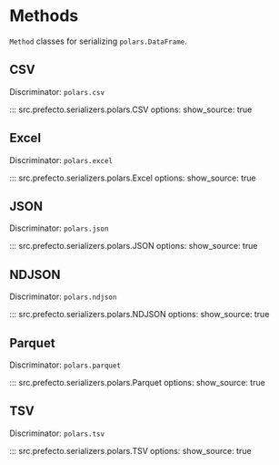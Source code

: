 # Methods

`Method` classes for serializing `polars.DataFrame`.

## CSV

Discriminator: `polars.csv`

::: src.prefecto.serializers.polars.CSV
    options:
        show_source: true

## Excel

Discriminator: `polars.excel`

::: src.prefecto.serializers.polars.Excel
    options:
        show_source: true

## JSON

Discriminator: `polars.json`

::: src.prefecto.serializers.polars.JSON
    options:
        show_source: true

## NDJSON

Discriminator: `polars.ndjson`

::: src.prefecto.serializers.polars.NDJSON
    options:
        show_source: true

## Parquet

Discriminator: `polars.parquet`

::: src.prefecto.serializers.polars.Parquet
    options:
        show_source: true

## TSV

Discriminator: `polars.tsv`

::: src.prefecto.serializers.polars.TSV
    options:
        show_source: true
